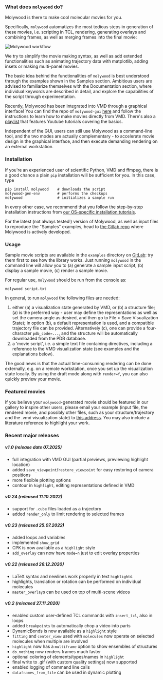 ### What does `molywood` do?

Molywood is there to make cool molecular movies for you.

Specifically, `molywood` automatizes the most tedious steps in
generation of these movies, i.e. scripting in TCL, rendering, generating
overlays and combining frames, as well as merging frames into the final
movie:

![Molywood workflow](workflow.png)

We try to simplify the movie making syntax, as well as add extended
functionalities such as animating trajectory data with matplotlib,
adding insets or making multi-panel movies.

The basic idea behind the functionalities of `molywood` is best understood
through the examples shown in the Samples section. Ambitious users are
advised to familiarize themselves with the Documentation section, where
individual keywords are described in detail, and explore the
capabilities of the script through experimentation.

Recently, Molywood has been integrated into VMD through a graphical interface! 
You can find the repo of `molywood-gui` [here](https://gitlab.com/milafternoon/molywood-gui) 
and follow the instructions to learn how to make movies directly from VMD. 
There's also a [playlist](https://www.youtube.com/watch?v=7rHwlxm3d00&list=PLl6-JGevY8O1bExfakK8yr-sczsuBjooV) 
that features Youtube tutorials covering the basics.

Independent of the GUI, users can still use Molywood as a command-line tool, and 
the two modes are actually complementary - to accelerate movie design in the graphical 
interface, and then execute demanding rendering on an external workstation.

### Installation 

If you're an experienced user of scientific Python, VMD and ffmpeg, there is a good
chance a plain `pip` installation will be sufficient for you. In this case, type

```
pip install molywood    # downloads the script
molywood-gen-env        # performs the checkups 
molywood                # initializes a sample run
``` 

In every other case, we recommend that you follow the step-by-step installation instructions 
from [our OS-specific installation tutorials](http://mmb.irbbarcelona.org/molywood/tutorials).

For the latest (not always tested!) version of Molywood, as well as input files to reproduce 
the "Samples" examples, head to [the Gitlab repo](https://gitlab.com/KomBioMol/molywood) where 
Molywood is actively developed.

### Usage

Sample movie scripts are available in the `examples` directory on [GitLab](https://gitlab.com/KomBioMol/molywood): try
them first to see how the library works. Just running `molywood` in the command
line will allow you to (a) generate a sample input script, (b) display a sample
movie, (c) render a sample movie.

For regular use, `molywood` should be run from the console as:

 `molywood script.txt`

In general, to run `molywood` the following files are needed:

1. either (a) a visualization state generated by VMD, or (b) a structure
file; (a) is the preferred way - user may define the representations
as well as set the camera angle as desired, and then go to File > Save
Visualization State); in option (b), a default representation is used,
and a compatible trajectory file can be provided. Alternatively (c), one can
provide a four-character `pdb_code=...`, and the structure will be
automatically downloaded from the PDB database.
1. a 'movie script', i.e. a simple text file containing directives,
including a reference to the VMD visualization state (see examples and
the explanations below).

The good news is that the actual time-consuming rendering can be done externally,
e.g. on a remote workstation, once you set up the visualization state
locally. By using the draft mode along with `render=f`, you can also
quickly preview your movie.

### Featured movies

If you believe your `molywood`-generated movie should be featured in our gallery
to inspire other users, please email your example (input file, the rendered movie,
and possibly other files, such as your structure/trajectory and the .vmd
visualization state) to [this address](mailto:milafternoon@gmail.com). You may also
include a literature reference to highlight your work.

### Recent major releases

##### v1.0 (release date 07.2025)

- full integration with VMD GUI (partial previews, previewing highlight location)
- added `save_viewpoint`/`restore_viewpoint` for easy restoring of camera positions
- more flexible plotting options
- contour in `highlight`, editing representations defined in VMD

##### v0.24 (released 11.10.2022)

- support for `.cube` files loaded as a trajectory
- added `render_only` to limit rendering to selected frames 

##### v0.23 (released 25.07.2022)

- added loops and variables
- implemented `show_grid`
- CPK is now available as a `highlight` style
- `add_overlay` can now have `mode=n` just to edit overlay properties

##### v0.22 (released 26.12.2020)

- LaTeX syntax and newlines work properly in text `highlight`s
- highlights, translation or rotation can be performed on individual molecules
- `master_overlay`s can be used on top of multi-scene videos

##### v0.2 (released 27.11.2020)

- enabled custom user-defined TCL commands with `insert_tcl`, also in loops
- added `breakpoints` to automatically chop a video into parts
- DynamicBonds is now available as a `highlight` style
- `fitting` and `center_view` used with `molecules` now operate on selected molecules when multiple are involved
- `highlight` now has a `multiframe` option to show ensembles of structures
- `do_nothing` now renders frames much faster
- optional coloring of elements/types/names in `highlight`
- final write to .gif (with custom quality settings) now supported
- enabled logging of command line calls
- `dataframes_from_file` can be used in dynamic plotting
